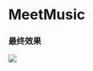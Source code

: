 # MeetMusic

### 最终效果
![](https://github.com/lijunyandev/MeetMusic/blob/master/pic/%E4%B8%BB%E9%A1%B5%E9%9D%A22.jpg=200)
